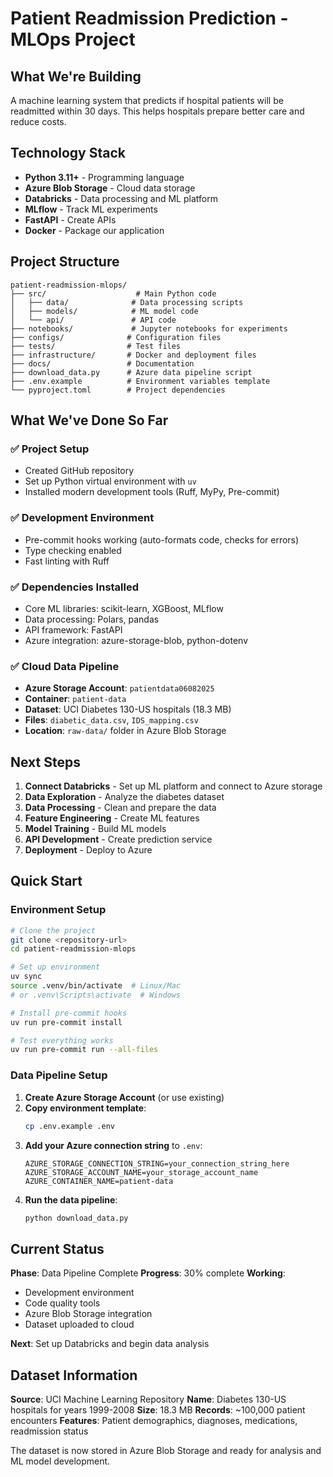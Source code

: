 # Patient Readmission Prediction - MLOps Project

## What We're Building

A machine learning system that predicts if hospital patients will be readmitted within 30 days. This helps hospitals prepare better care and reduce costs.

## Technology Stack

- **Python 3.11+** - Programming language
- **Azure Blob Storage** - Cloud data storage
- **Databricks** - Data processing and ML platform
- **MLflow** - Track ML experiments
- **FastAPI** - Create APIs
- **Docker** - Package our application

## Project Structure

```
patient-readmission-mlops/
├── src/                    # Main Python code
│   ├── data/              # Data processing scripts
│   ├── models/            # ML model code
│   └── api/               # API code
├── notebooks/             # Jupyter notebooks for experiments
├── configs/              # Configuration files
├── tests/                # Test files
├── infrastructure/       # Docker and deployment files
├── docs/                 # Documentation
├── download_data.py      # Azure data pipeline script
├── .env.example          # Environment variables template
└── pyproject.toml        # Project dependencies
```

## What We've Done So Far

### ✅ Project Setup
- Created GitHub repository
- Set up Python virtual environment with `uv`
- Installed modern development tools (Ruff, MyPy, Pre-commit)

### ✅ Development Environment
- Pre-commit hooks working (auto-formats code, checks for errors)
- Type checking enabled
- Fast linting with Ruff

### ✅ Dependencies Installed
- Core ML libraries: scikit-learn, XGBoost, MLflow
- Data processing: Polars, pandas
- API framework: FastAPI
- Azure integration: azure-storage-blob, python-dotenv

### ✅ Cloud Data Pipeline
- **Azure Storage Account**: `patientdata06082025`
- **Container**: `patient-data` 
- **Dataset**: UCI Diabetes 130-US hospitals (18.3 MB)
- **Files**: `diabetic_data.csv`, `IDS_mapping.csv`
- **Location**: `raw-data/` folder in Azure Blob Storage

## Next Steps

1. **Connect Databricks** - Set up ML platform and connect to Azure storage
2. **Data Exploration** - Analyze the diabetes dataset 
3. **Data Processing** - Clean and prepare the data
4. **Feature Engineering** - Create ML features
5. **Model Training** - Build ML models
6. **API Development** - Create prediction service
7. **Deployment** - Deploy to Azure

## Quick Start

### Environment Setup
```bash
# Clone the project
git clone <repository-url>
cd patient-readmission-mlops

# Set up environment
uv sync
source .venv/bin/activate  # Linux/Mac
# or .venv\Scripts\activate  # Windows

# Install pre-commit hooks
uv run pre-commit install

# Test everything works
uv run pre-commit run --all-files
```

### Data Pipeline Setup

1. **Create Azure Storage Account** (or use existing)
2. **Copy environment template**:
   ```bash
   cp .env.example .env
   ```
3. **Add your Azure connection string** to `.env`:
   ```
   AZURE_STORAGE_CONNECTION_STRING=your_connection_string_here
   AZURE_STORAGE_ACCOUNT_NAME=your_storage_account_name
   AZURE_CONTAINER_NAME=patient-data
   ```
4. **Run the data pipeline**:
   ```bash
   python download_data.py
   ```

## Current Status

**Phase**: Data Pipeline Complete
**Progress**: 30% complete
**Working**: 
- Development environment
- Code quality tools
- Azure Blob Storage integration
- Dataset uploaded to cloud

**Next**: Set up Databricks and begin data analysis

## Dataset Information

**Source**: UCI Machine Learning Repository
**Name**: Diabetes 130-US hospitals for years 1999-2008
**Size**: 18.3 MB
**Records**: ~100,000 patient encounters
**Features**: Patient demographics, diagnoses, medications, readmission status

The dataset is now stored in Azure Blob Storage and ready for analysis and ML model development.